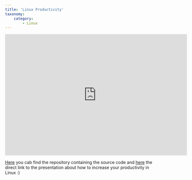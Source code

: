 ```yaml
---
title: 'Linux Productivity'
taxonomy:
    category:
        - Linux
---
```


<iframe width="600" height="400" marginheight="0" marginwidth="0" frameborder="0" allowfullscreen src="https://open.rootknecht.io/linux-productivity/#/title-slide">
 [Direct Link to Slides](https://open.rootknecht.io/linux-productivity/#/title-slide)
</iframe>

[Here](https://repo.rootknecht.net/open/linux-productivity) you cab find the repository containing the source code and [here](https://open.rootknecht.io/linux-productivity/#/title-slide) the direct link to the presentation about how to increase your productivity in Linux :)

